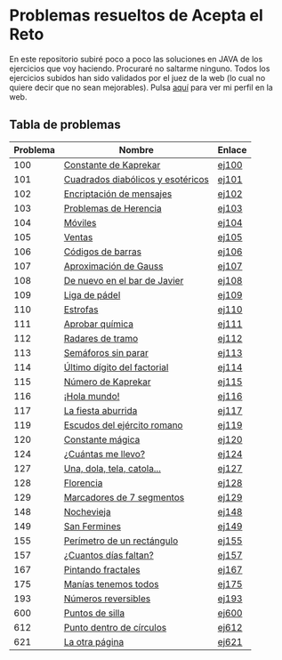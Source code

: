 # Problemas resueltos de Acepta el Reto
En este repositorio subiré poco a poco las soluciones en JAVA de los ejercicios que voy haciendo. Procuraré no saltarme ninguno. Todos los ejercicios subidos han sido validados por el juez de la web (lo cual no quiere decir que no sean mejorables). 
Pulsa [aquí](https://www.aceptaelreto.com/user/profile.php?id=8299) para ver mi perfil en la web.

## Tabla de problemas
| Problema | Nombre | Enlace
|--|--|--|
| 100 | [Constante de Kaprekar](https://www.aceptaelreto.com/problem/statement.php?id=100) | [ej100](https://github.com/ivanrs99/AceptaElReto/blob/master/soluciones/ej100.java)
| 101 | [Cuadrados diabólicos y esotéricos](https://www.aceptaelreto.com/problem/statement.php?id=101) | [ej101](https://github.com/ivanrs99/AceptaElReto/blob/master/soluciones/ej101.java)
| 102 | [Encriptación de mensajes](https://www.aceptaelreto.com/problem/statement.php?id=102) | [ej102](https://github.com/ivanrs99/AceptaElReto/blob/master/soluciones/ej102.java)
| 103 | [Problemas de Herencia](https://www.aceptaelreto.com/problem/statement.php?id=103) | [ej103](https://github.com/ivanrs99/AceptaElReto/blob/master/soluciones/ej103.java)
| 104 | [Móviles](https://www.aceptaelreto.com/problem/statement.php?id=104) | [ej104](https://github.com/ivanrs99/AceptaElReto/blob/master/soluciones/ej104.java)
| 105 | [Ventas](https://www.aceptaelreto.com/problem/statement.php?id=105) | [ej105](https://github.com/ivanrs99/AceptaElReto/blob/master/soluciones/ej105.java)
| 106 | [Códigos de barras](https://www.aceptaelreto.com/problem/statement.php?id=106) | [ej106](https://github.com/ivanrs99/AceptaElReto/blob/master/soluciones/ej106.java)
| 107 | [Aproximación de Gauss](https://www.aceptaelreto.com/problem/statement.php?id=107) | [ej107](https://github.com/ivanrs99/AceptaElReto/blob/master/soluciones/ej107.java)
| 108 | [De nuevo en el bar de Javier](https://www.aceptaelreto.com/problem/statement.php?id=108) | [ej108](https://github.com/ivanrs99/AceptaElReto/blob/master/soluciones/ej108.java)
| 109 | [Liga de pádel](https://www.aceptaelreto.com/problem/statement.php?id=109) | [ej109](https://github.com/ivanrs99/AceptaElReto/blob/master/soluciones/ej109.java)
| 110 | [Estrofas](https://www.aceptaelreto.com/problem/statement.php?id=110) | [ej110](https://github.com/ivanrs99/AceptaElReto/blob/master/soluciones/ej110.java)
| 111 | [Aprobar química](https://www.aceptaelreto.com/problem/statement.php?id=111) | [ej111](https://github.com/ivanrs99/AceptaElReto/blob/master/soluciones/ej111.java)
| 112 | [Radares de tramo](https://www.aceptaelreto.com/problem/statement.php?id=112) | [ej112](https://github.com/ivanrs99/AceptaElReto/blob/master/soluciones/ej112.java)
| 113 | [Semáforos sin parar](https://www.aceptaelreto.com/problem/statement.php?id=113) | [ej113](https://github.com/ivanrs99/AceptaElReto/blob/master/soluciones/ej113.java)
| 114 | [Último dígito del factorial](https://www.aceptaelreto.com/problem/statement.php?id=114) | [ej114](https://github.com/ivanrs99/AceptaElReto/blob/master/soluciones/ej114.java)
| 115 | [Número de Kaprekar](https://www.aceptaelreto.com/problem/statement.php?id=115) | [ej115](https://github.com/ivanrs99/AceptaElReto/blob/master/soluciones/ej115.java)
| 116 | [¡Hola mundo!](https://www.aceptaelreto.com/problem/statement.php?id=116) | [ej116](https://github.com/ivanrs99/AceptaElReto/blob/master/soluciones/ej116.java)
| 117 | [La fiesta aburrida](https://www.aceptaelreto.com/problem/statement.php?id=117) | [ej117](https://github.com/ivanrs99/AceptaElReto/blob/master/soluciones/ej117.java)
| 119 | [Escudos del ejército romano](https://www.aceptaelreto.com/problem/statement.php?id=119) | [ej119](https://github.com/ivanrs99/AceptaElReto/blob/master/soluciones/ej119.java)
| 120 | [Constante mágica](https://www.aceptaelreto.com/problem/statement.php?id=120) | [ej120](https://github.com/ivanrs99/AceptaElReto/blob/master/soluciones/ej120.java)
| 124 | [¿Cuántas me llevo?](https://www.aceptaelreto.com/problem/statement.php?id=124) | [ej124](https://github.com/ivanrs99/AceptaElReto/blob/master/soluciones/ej124.java)
| 127 | [Una, dola, tela, catola...](https://www.aceptaelreto.com/problem/statement.php?id=127) | [ej127](https://github.com/ivanrs99/AceptaElReto/blob/master/soluciones/ej127.java)
| 128 | [Florencia](https://www.aceptaelreto.com/problem/statement.php?id=128) | [ej128](https://github.com/ivanrs99/AceptaElReto/blob/master/soluciones/ej128.java)
| 129 | [Marcadores de 7 segmentos](https://www.aceptaelreto.com/problem/statement.php?id=129) | [ej129](https://github.com/ivanrs99/AceptaElReto/blob/master/soluciones/ej129.java)
| 148 | [Nochevieja](https://www.aceptaelreto.com/problem/statement.php?id=148) | [ej148](https://github.com/ivanrs99/AceptaElReto/blob/master/soluciones/ej148.java)
| 149 | [San Fermines](https://www.aceptaelreto.com/problem/statement.php?id=149) | [ej149](https://github.com/ivanrs99/AceptaElReto/blob/master/soluciones/ej149.java)
| 155 | [Perímetro de un rectángulo](https://www.aceptaelreto.com/problem/statement.php?id=155) | [ej155](https://github.com/ivanrs99/AceptaElReto/blob/master/soluciones/ej155.java)
| 157 | [¿Cuantos días faltan?](https://www.aceptaelreto.com/problem/statement.php?id=157) | [ej157](https://github.com/ivanrs99/AceptaElReto/blob/master/soluciones/ej157.java)
| 167 | [Pintando fractales](https://www.aceptaelreto.com/problem/statement.php?id=167) | [ej167](https://github.com/ivanrs99/AceptaElReto/blob/master/soluciones/ej167.java)
| 175 | [Manías tenemos todos](https://www.aceptaelreto.com/problem/statement.php?id=175) | [ej175](https://github.com/ivanrs99/AceptaElReto/blob/master/soluciones/ej175.java)
| 193 | [Números reversibles](https://www.aceptaelreto.com/problem/statement.php?id=193) | [ej193](https://github.com/ivanrs99/AceptaElReto/blob/master/soluciones/ej193.java)
| 600 | [Puntos de silla](https://www.aceptaelreto.com/problem/statement.php?id=600) | [ej600](https://github.com/ivanrs99/AceptaElReto/blob/master/soluciones/ej600.java)
| 612 | [Punto dentro de círculos](https://www.aceptaelreto.com/problem/statement.php?id=612) | [ej612](https://github.com/ivanrs99/AceptaElReto/blob/master/soluciones/ej612.java)
| 621 | [La otra página](https://www.aceptaelreto.com/problem/statement.php?id=621) | [ej621](https://github.com/ivanrs99/AceptaElReto/blob/master/soluciones/ej621.java)